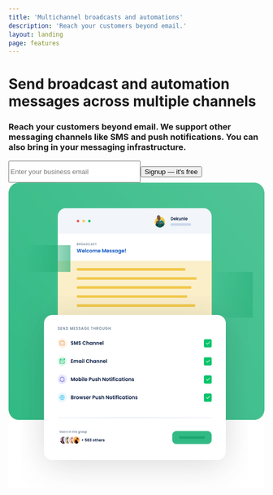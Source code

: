 ```yaml
---
title: 'Multichannel broadcasts and automations'
description: 'Reach your customers beyond email.'
layout: landing
page: features
---
```


  <div class="ph7-xl ph6-l ph5-m ph4 mt4 flex flex-wrap overflow-hidden">
    <div class="w-50-l w-100 pt5">
      <h1 class="f2 lh-title">Send broadcast and automation messages across multiple <span class="green">channels</span></h1>
      <h3 class="lh-copy f4 normal faint">Reach your customers beyond email. We support other messaging channels like SMS and push notifications. You can also bring in your messaging infrastructure.</h3>
      <div class="mv4">
        <form method="GET"><input type="email" name="email" placeholder="Enter your business email" class="one-liner-el" style="padding-top:12px;padding-bottom:12px;width:50%"><button class="one-liner-el" type="submit">Signup — it's free</button></form>
      </div>
    </div>
    <div class="w-50-l w-100 pl6-l mt0-l mt5 pb4 db-ns dn">
      <img src="/images/broadcast.svg" class="hero" style="height:600px">
    </div>
  </div>
